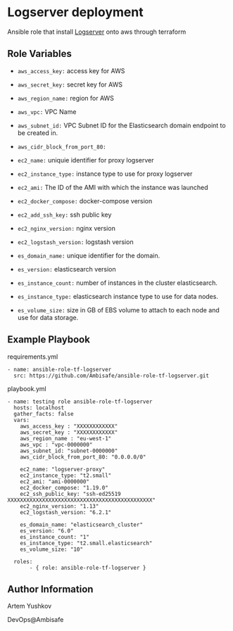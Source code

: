 Logserver deployment
=========

Ansible role that install [Logserver](https://github.com/Ambisafe/ansible-role-tf-logserver) onto aws through terraform

Role Variables
--------------

-  `aws_access_key:` access key for AWS
-  `aws_secret_key:` secret key for AWS
-  `aws_region_name:` region for AWS
-  `aws_vpc:` VPC Name
-  `aws_subnet_id:` VPC Subnet ID for the Elasticsearch domain endpoint to be created in.
-  `aws_cidr_block_from_port_80:`

-  `ec2_name:` uniquie identifier for proxy logserver
-  `ec2_instance_type:` instance type to use for proxy logserver
-  `ec2_ami:` The ID of the AMI with which the instance was launched
-  `ec2_docker_compose:` docker-compose version
-  `ec2_add_ssh_key:` ssh public key
-  `ec2_nginx_version:` nginx version
-  `ec2_logstash_version:` logstash version

-  `es_domain_name:` unique identifier for the domain.
-  `es_version:` elasticsearch version
-  `es_instance_count:` number of instances in the cluster elasticsearch.
-  `es_instance_type:` elasticsearch instance type to use for data nodes.
-  `es_volume_size:` size in GB of EBS volume to attach to each node and use for data storage.

Example Playbook
----------------
requirements.yml

```
- name: ansible-role-tf-logserver
  src: https://github.com/Ambisafe/ansible-role-tf-logserver.git
```

playbook.yml

```
- name: testing role ansible-role-tf-logserver
  hosts: localhost
  gather_facts: false
  vars:
    aws_access_key : "XXXXXXXXXXXX"
    aws_secret_key : "XXXXXXXXXXXX"
    aws_region_name : "eu-west-1"
    aws_vpc : "vpc-0000000"
    aws_subnet_id: "subnet-0000000"
    aws_cidr_block_from_port_80: "0.0.0.0/0"

    ec2_name: "logserver-proxy"
    ec2_instance_type: "t2.small"
    ec2_ami: "ami-0000000"
    ec2_docker_compose: "1.19.0"
    ec2_ssh_public_key: "ssh-ed25519 XXXXXXXXXXXXXXXXXXXXXXXXXXXXXXXXXXXXXXXXXXXXXX"
    ec2_nginx_version: "1.13"
    ec2_logstash_version: "6.2.1"

    es_domain_name: "elasticsearch_cluster"
    es_version: "6.0"
    es_instance_count: "1"
    es_instance_type: "t2.small.elasticsearch"
    es_volume_size: "10"

  roles:
       - { role: ansible-role-tf-logserver }
```

Author Information
------------------
Artem Yushkov

DevOps@Ambisafe
